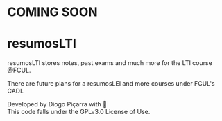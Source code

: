 # COMING SOON
# resumosLTI
resumosLTI stores notes, past exams and much more for the LTI course @FCUL. 
  
There are future plans for a resumosLEI and more courses under FCUL's CADI.  
  
Developed by Diogo Piçarra with &#x1F9E1;  
This code falls under the GPLv3.0 License of Use.
